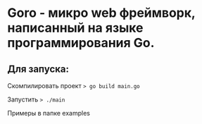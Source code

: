 Goro - микро web фреймворк, написанный на языке программирования Go.
====================================================================


Для запуска:
------------

Скомпилировать проект
`> go build main.go`

Запустить
`> ./main`


Примеры в папке examples